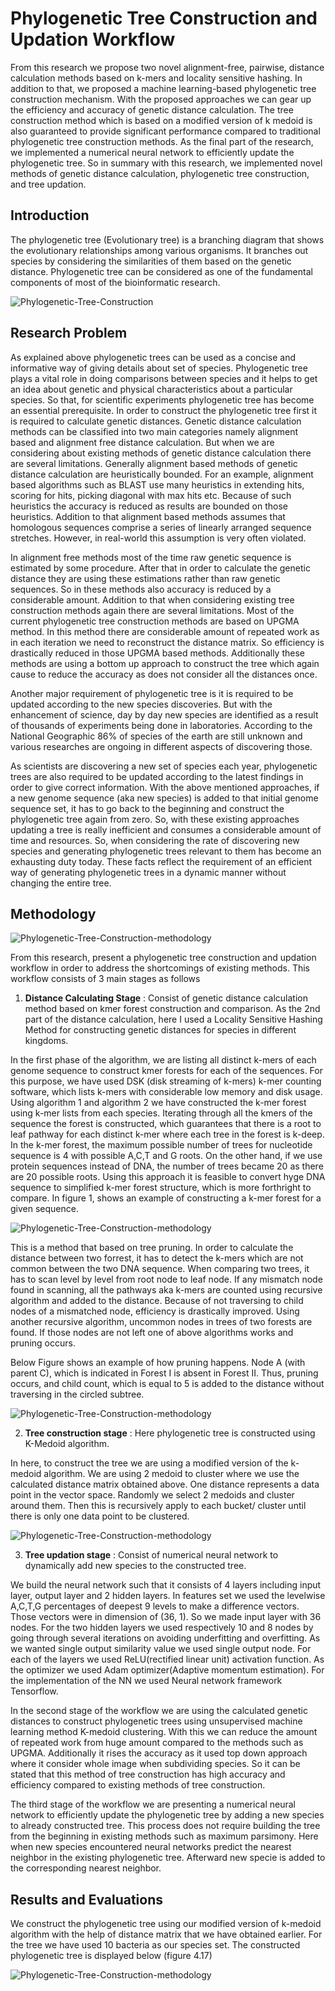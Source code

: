 # Phylogenetic Tree Construction and Updation Workflow

From this research we propose two novel alignment-free, pairwise, distance calculation methods based on k-mers and locality sensitive hashing. In addition to that, we proposed a machine learning-based phylogenetic tree construction mechanism. With the proposed approaches we can gear up the efficiency and accuracy of genetic distance calculation.
The tree construction method which is based on a modified version of k medoid is also guaranteed to provide significant performance compared to traditional phylogenetic tree construction methods. As the final part of the research, we implemented a numerical neural network to efficiently update the phylogenetic tree. So in summary with this research, we implemented novel methods of genetic distance calculation, phylogenetic tree construction, and tree updation.


## Introduction

The phylogenetic tree (Evolutionary tree) is a branching diagram that shows the evolutionary relationships among various organisms. It branches out species by considering the similarities of them based on the genetic distance. Phylogenetic tree can be considered as one of the fundamental components of most of the bioinformatic research.

![Phylogenetic-Tree-Construction](https://raw.githubusercontent.com/ngimhana/Phylogenetic_tree_construction/master/Diagram/phylogenetic-tree.png)


## Research Problem

As explained above phylogenetic trees can be used as a concise and informative way of giving details about set of species. Phylogenetic tree plays a vital role in doing comparisons between species and it helps to get an idea about genetic and physical characteristics about a particular species. So that, for scientific experiments phylogenetic tree has become an essential prerequisite. In order to construct the phylogenetic tree first it is required to calculate genetic distances.
Genetic distance calculation methods can be classified into two main categories namely alignment based and alignment free distance calculation. But when we are considering about existing methods of genetic distance calculation there are several limitations. Generally alignment based methods of genetic distance calculation are heuristically bounded. For an example, alignment based algorithms such as BLAST use many heuristics in extending hits, scoring for hits, picking diagonal with max hits etc. Because of such heuristics the accuracy is reduced as results are bounded on those heuristics. Addition to that alignment based methods assumes that homologous sequences comprise a series of linearly arranged sequence stretches. However, in real-world this assumption is very often violated.

In alignment free methods most of the time raw genetic sequence is estimated by some procedure. After that in order to calculate the genetic distance they are using these estimations rather than raw genetic sequences. So in these methods also accuracy is reduced by a considerable amount. 
Addition to that when considering existing tree construction methods again there are several limitations. Most of the current phylogenetic tree construction methods are based on UPGMA method. In this method there are considerable amount of repeated work as in each iteration we need to reconstruct the distance matrix. So efficiency is drastically reduced in those UPGMA based methods. Additionally these methods are using a bottom up approach to construct the tree which again cause to reduce the accuracy as does not consider all the distances once.

Another major requirement of phylogenetic tree is it is required to be updated according to the new species discoveries. But with the enhancement of science, day by day new species are identified as a result of thousands of experiments being done in laboratories. According to the National Geographic 86% of species of the earth are still unknown and various researches are ongoing in different aspects of discovering those. 
 
As scientists are discovering a new set of species each year, phylogenetic trees are also required to be updated according to the latest findings in order to give correct information. With the above mentioned approaches, if a new genome sequence (aka new species) is added to that initial genome sequence set, it has to go back to the beginning and construct the phylogenetic tree again from zero. So, with these existing approaches updating a tree is really inefficient and consumes a considerable amount of time and resources. So, when considering the rate of discovering new species and generating phylogenetic trees relevant to them has become an exhausting duty today. These facts reflect the requirement of an efficient way of generating phylogenetic trees in a dynamic manner without changing the entire tree.


## Methodology

![Phylogenetic-Tree-Construction-methodology](https://raw.githubusercontent.com/ngimhana/Phylogenetic_tree_construction/master/Diagram/mehodology.png)

From this research, present a phylogenetic tree construction and updation workflow in order to address the shortcomings of existing methods. This workflow consists of 3 main stages as follows

1. **Distance Calculating Stage** : Consist of genetic distance calculation method based on kmer forest construction and comparison. As the 2nd part of the distance calculation, here I used a Locality Sensitive Hashing Method for constructing genetic distances for species in different kingdoms.

In the first phase of the algorithm, we are  listing all distinct k-mers of each genome sequence to construct kmer forests for each of the sequences. For this purpose, we have used DSK (disk streaming of k-mers) k-mer counting software, which lists k-mers with considerable low memory and disk usage. Using algorithm 1 and algorithm 2 we have constructed the k-mer forest using k-mer lists from each species. Iterating through all the kmers of the sequence the forest is constructed, which guarantees that there is a root to leaf pathway for each distinct k-mer where each tree in the forest is k-deep. In the k-mer forest, the maximum possible number of trees for nucleotide sequence is 4 with possible A,C,T and G roots. On the other hand, if we use protein sequences instead of DNA, the number of trees became 20 as there are 20 possible roots. Using this approach it is feasible to convert hyge DNA sequence to simplified k-mer forest structure, which is more forthright to compare. In figure 1, shows an example of constructing a k-mer forest for a given sequence. 

![Phylogenetic-Tree-Construction-methodology](https://raw.githubusercontent.com/ngimhana/Phylogenetic_tree_construction/master/Diagram/kmer-forest.png)

This is a method that based on tree pruning. In order to calculate the distance between two forrest, it has to detect the k-mers which are not common between the two DNA sequence. When comparing two trees, it has to scan level by level from root node to leaf node. If any mismatch node found in scanning, all the pathways aka k-mers are counted using recursive algorithm and added to the distance. Because of not traversing to child nodes of a mismatched node, efficiency is drastically improved. Using another recursive algorithm, uncommon nodes in trees of two forests are found. If those nodes are not left one of above algorithms works and pruning occurs.    

Below Figure shows an example of how pruning happens. Node A (with parent C), which is indicated in Forest I is absent in Forest II. Thus, pruning occurs, and child count, which is equal to 5 is added to the distance without traversing in the circled subtree.

![Phylogenetic-Tree-Construction-methodology](https://raw.githubusercontent.com/ngimhana/Phylogenetic_tree_construction/master/Diagram/kmer-forest-pruning.png)


2. **Tree construction stage** : Here phylogenetic tree is constructed using K-Medoid algorithm.

In here, to construct the tree we are using a modified version of the k-medoid algorithm. We are using 2 medoid to cluster where we use the calculated distance matrix obtained above. One distance represents a data point in the vector space. Randomly we select 2 medoids and cluster around them. Then this is recursively apply to each bucket/ cluster until there is only one data point to be clustered. 

![Phylogenetic-Tree-Construction-methodology](https://raw.githubusercontent.com/ngimhana/Phylogenetic_tree_construction/master/Diagram/k-medioid.png)


3. **Tree updation stage** : Consist of numerical neural network to dynamically add new species to the constructed tree.

We build the neural network such that it consists of 4 layers including input layer, output layer and 2 hidden layers. In features set we used the levelwise A,C,T,G percentages of deepest 9 levels to make a difference vectors. Those vectors were in dimension of (36, 1). So we made input layer with 36 nodes. For the two hidden layers we used respectively 10 and 8 nodes by going through several iterations on avoiding underfitting and overfitting. As we wanted single output similarity value we used single output node. For each of the layers we used ReLU(rectified linear unit) activation function. As the optimizer we used Adam optimizer(Adaptive momentum estimation). For the implementation of the NN we used Neural network framework Tensorflow.



In the second stage of the workflow we are using the calculated genetic distances  to construct phylogenetic trees using unsupervised machine learning method K-medoid clustering. With this we can reduce the amount of repeated work from huge amount compared to the methods such as UPGMA. Additionally it rises the accuracy as it used top down approach where it consider whole image when subdividing species. So it can be stated that this method of tree construction has  high accuracy and efficiency compared to existing methods of tree construction.

The third stage of the workflow we are presenting a numerical neural network to efficiently update the phylogenetic tree by adding a new species to already constructed tree. This process does not require building the tree from the beginning in existing methods such as maximum parsimony. Here when new species encountered neural networks predict the nearest neighbor in the existing phylogenetic tree. Afterward new specie is added to the corresponding nearest neighbor.

## Results and Evaluations

We construct the phylogenetic tree using our modified version of k-medoid algorithm with the help of distance matrix that we have obtained earlier. For the tree we have used 10 bacteria as our species set. The constructed phylogenetic tree is displayed below (figure 4.17)

![Phylogenetic-Tree-Construction-methodology](https://raw.githubusercontent.com/ngimhana/Phylogenetic_tree_construction/master/Diagram/Phylogenetic-tree-accuracy-compared-to-Taxonomy(k-mer).png)